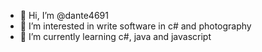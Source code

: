 - 👋 Hi, I’m @dante4691
- 👀 I’m interested in write software in c# and photography
- 🌱 I’m currently learning c#, java and javascript

<!---
dante4691/dante4691 is a ✨ special ✨ repository because its `README.md` (this file) appears on your GitHub profile.
You can click the Preview link to take a look at your changes.
--->

